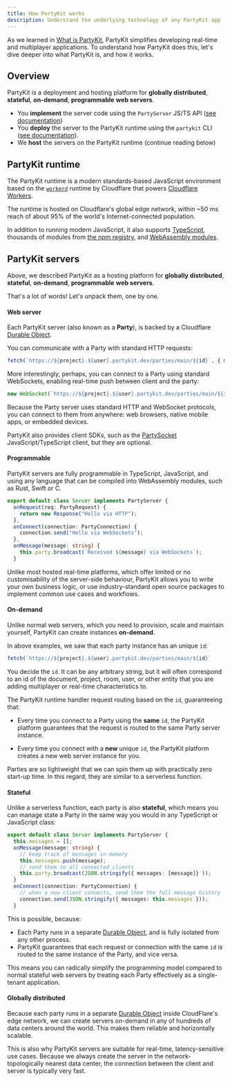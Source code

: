 ```yaml
---
title: How PartyKit works
description: Understand the underlying technology of any PartyKit app
---
```


As we learned in [What is PartyKit](/what-is-partykit), PartyKit simplifies developing real-time and multiplayer applications. To understand how PartyKit does this, let's dive deeper into what PartyKit is, and how it works.

## Overview

PartyKit is a deployment and hosting platform for **globally distributed**, **stateful**, **on-demand**, **programmable** **web servers**.

- You **implement** the server code using the `PartyServer` JS/TS API ([see documentation](/reference/partyserver-api))
- You **deploy** the server to the PartyKit runtime using the `partykit` CLI ([see documentation](/reference/partykit-cli)).
- We **host** the servers on the PartyKit runtime (continue reading below)

## PartyKit runtime

The PartyKit runtime is a modern standards-based JavaScript environment based on the [`workerd`](https://github.com/cloudflare/workerd) runtime by Cloudflare that powers [Cloudflare Workers](https://workers.cloudflare.com/). 

The runtime is hosted on Cloudflare's global edge network, within ~50 ms reach of about 95% of the world's Internet-connected population.

In addition to running modern JavaScript, it also supports [TypeScript](https://www.typescriptlang.org/), thousands of modules from [the npm registry](https://www.npmjs.com/), and [WebAssembly modules](https://webassembly.org/).

## PartyKit servers

Above, we described PartyKit as a hosting platform for  **globally distributed**, **stateful**, **on-demand**, **programmable** **web servers**.

That's a lot of words! Let's unpack them, one by one.

#### Web server

Each PartyKit server (also known as a **Party**), is backed by a Cloudflare [Durable Object](/glossary/#durable-object).

You can communicate with a Party with standard HTTP requests:
```ts
fetch(`https://${project}.${user}.partykit.dev/parties/main/${id}`, { method: "GET"});
```

More interestingly, perhaps, you can connect to a Party using standard WebSockets, enabling real-time push between client and the party:
```ts
new WebSocket(`https://${project}.${user}.partykit.dev/parties/main/${id}`)
```

Because the Party server uses standard HTTP and WebSocket protocols, you can connect to them from anywhere: web browsers, native mobile apps, or embedded devices. 

PartyKit also provides client SDKs, such as the [PartySocket](/reference/partysocket-api/) JavaScript/TypeScript client, but they are optional.

#### Programmable

PartyKit servers are fully programmable in TypeScript, JavaScript, and using any language that can be compiled into WebAssembly modules, such as Rust, Swift or C.

```ts
export default class Server implements PartyServer {
  onRequest(req: PartyRequest) {
    return new Response("Hello via HTTP");
  },
  onConnect(connection: PartyConnection) {
    connection.send("Hello via WebSockets");
  },
  onMessage(message: string) {
    this.party.broadcast(`Received ${message} via WebSockets`);
  }
```

Unlike most hosted real-time platforms, which offer limited or no customisability of the server-side behaviour, PartyKit allows you to write your own business logic, or use industry-standard open source packages to implement common use cases and workflows.

#### On-demand

Unlike normal web servers, which you need to provision, scale and maintain yourself, PartyKit can create instances **on-demand**.

In above examples, we saw that each party instance has an unique `id`:
```ts
fetch(`https://${project}.${user}.partykit.dev/parties/main/${id}`
```

You decide the `id`. It can be any arbitrary string, but it will often correspond to an id of the document, project, room, user, or other entity that you are adding multiplayer or real-time characteristics to.

The PartyKit runtime handler request routing based on the `id`, guaranteeing that:

- Every time you connect to a Party using the **same** `id`, the PartyKit platform guarantees that the request is routed to the same Party server instance.

- Every time you connect with a **new** unique `id`, the PartyKit platform creates a new web server instance for you.

Parties are so lightweight that we can spin them up with practically zero start-up time. In this regard, they are similar to a serverless function.

#### Stateful

Unlike a serverless function, each party is also **stateful**, which means you can manage state a Party in the same way you would in any TypeScript or JavaScript class:

```ts
export default class Server implements PartyServer {
  this.messages = [];
  onMessage(message: string) {
    // keep track of messages in-memory
    this.messages.push(message);
    // send them to all connected clients
    this.party.broadcast(JSON.stringify({ messages: [message]} ));
  }
  onConnect(connection: PartyConnection) {
    // when a new client connects, send them the full message history
    connection.send(JSON.stringify({ messages: this.messages }));
  }
```

This is possible, because:

- Each Party runs in a separate [Durable Object](/glossary/#durable-object), and is fully isolated from any other process.
- PartyKit guarantees that each request or connection with the same `id` is routed to the same instance of the Party, and vice versa.

This means you can radically simplify the programming model compared to normal stateful web servers by treating each Party effectively as a single-tenant application.

#### Globally distributed

Because each party runs in a separate [Durable Object](/glossary/#durable-object) inside CloudFlare's edge network, we can create servers on-demand in any of hundreds of data centers around the world. This makes them reliable and horizontally scalable.

This is also why PartyKit servers are suitable for real-time, latency-sensitive use cases. Because we always create the server in the network-topologically nearest data center, the connection between the client and server is typically very fast.

